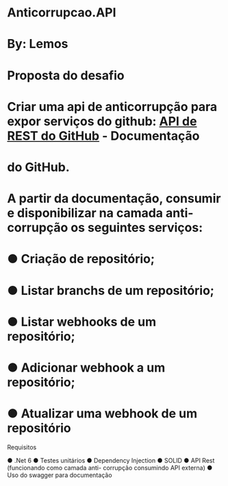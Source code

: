 # Anticorrupcao.API
# By: Lemos
#
# Proposta do desafio
# Criar uma api de anticorrupção para expor serviços do github: [API de REST do GitHub](https://docs.github.com/pt/rest?apiVersion=2022-11-28) - Documentação
# do GitHub.
#
# A partir da documentação, consumir e disponibilizar na camada anti-corrupção os seguintes serviços:
#
#  ● Criação de repositório;
#  ● Listar branchs de um repositório;
#  ● Listar webhooks de um repositório;
#  ● Adicionar webhook a um repositório;
#  ● Atualizar uma webhook de um repositório

Requisitos

● .Net 6
● Testes unitários
● Dependency Injection
● SOLID
● API Rest (funcionando como camada anti-
corrupção consumindo API externa)
● Uso do swagger para documentação
